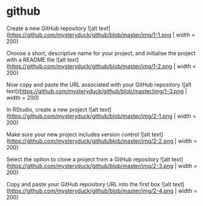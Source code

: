 # github


Create a new GitHub repository
![alt text](https://github.com/mysteryduck/github/blob/master/img/1-1.png | width = 200)

Choose a short, descriptive name for your project, and initialise the project 
with a README file
![alt text](https://github.com/mysteryduck/github/blob/master/img/1-2.png | width = 200)

Now copy and paste the URL associated with your GitHub repository
![alt text](https://github.com/mysteryduck/github/blob/master/img/1-3.png | width = 200)

In RStudio, create a new project
![alt text](https://github.com/mysteryduck/github/blob/master/img/2-1.png | width = 200)

Make sure your new project includes version control
![alt text](https://github.com/mysteryduck/github/blob/master/img/2-2.png | width = 200)

Select the option to clone a project from a GitHub repository
![alt text](https://github.com/mysteryduck/github/blob/master/img/2-3.png | width = 200)

Copy and paste your GitHub repository URL into the first box
![alt text](https://github.com/mysteryduck/github/blob/master/img/2-4.png | width = 200)

